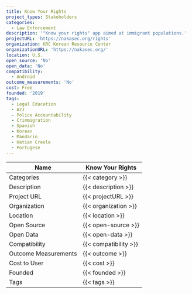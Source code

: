 ```yaml
---
title: Know Your Rights
project_types: Stakeholders
categories:
  - Law Enforcement
description: '"Know your rights" app aimed at immigrant populations.'
projectURL: 'https://nakasec.org/rights'
organization: KRC Korean Resource Center
organizationURL: 'https://nakasec.org/'
location: U.S.
open_source: 'No'
open_data: 'No'
compatibility:
  - Android
outcome_measurements: 'No'
cost: Free
founded: '2019'
tags:
  - Legal Education
  - A2J
  - Police Accountability
  - Crimmigration
  - Spanish
  - Korean
  - Mandarin
  - Hatian Creole
  - Portugese
---
```

Name                    |  Know Your Rights
------------------------|----
Categories              | {{< category >}} 
Description             | {{< description >}} 
Project URL             | {{< projectURL >}} 
Organization            | {{< organization >}} 
Location                | {{< location >}} 
Open Source             | {{< open-source >}} 
Open Data               | {{< open-data >}} 
Compatibility           | {{< compatibility >}} 
Outcome Measurements    | {{< outcome >}} 
Cost to User            | {{< cost >}} 
Founded                 | {{< founded >}} 
Tags                    | {{< tags >}} 

